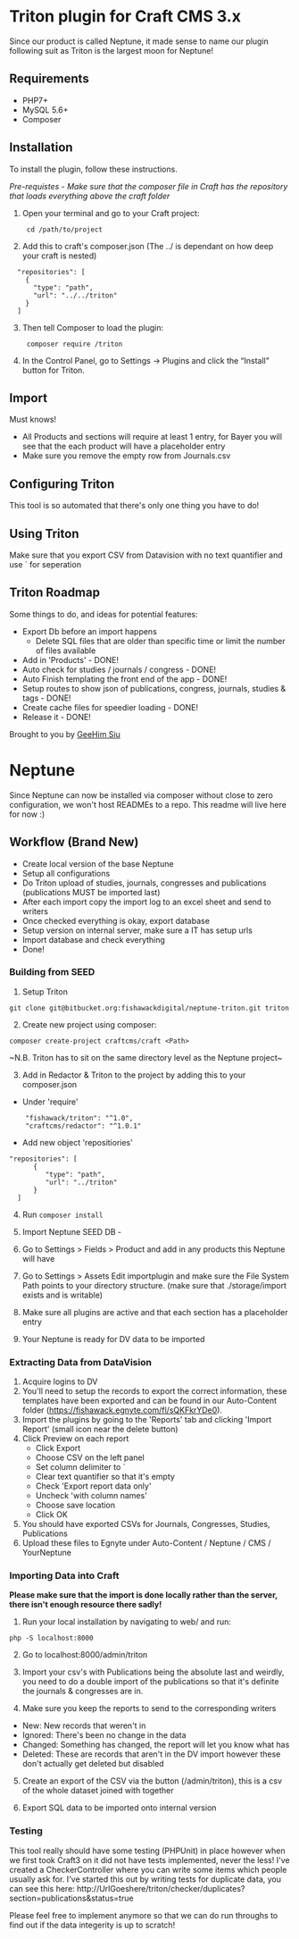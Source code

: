 # Triton plugin for Craft CMS 3.x

Since our product is called Neptune, it made sense to name our plugin following suit as Triton is the largest moon for Neptune!


## Requirements

* PHP7+
* MySQL 5.6+
* Composer

## Installation

To install the plugin, follow these instructions.

*Pre-requistes - Make sure that the composer file in Craft has the repository that loads everything above the craft folder*

1. Open your terminal and go to your Craft project:

        cd /path/to/project

2. Add this to craft's composer.json (The ../ is dependant on how deep your craft is nested)

```
  "repositories": [
    {
      "type": "path",
      "url": "../../triton"
    }
  ]
```

3. Then tell Composer to load the plugin:

        composer require /triton

4. In the Control Panel, go to Settings → Plugins and click the “Install” button for Triton.

## Import

Must knows!

* All Products and sections will require at least 1 entry, for Bayer you will see that the each product will have a placeholder entry
* Make sure you remove the empty row from Journals.csv

## Configuring Triton

This tool is so automated that there's only one thing you have to do!

## Using Triton

Make sure that you export CSV from Datavision with no text quantifier and use ` for seperation

## Triton Roadmap

Some things to do, and ideas for potential features:
* Export Db before an import happens
    * Delete SQL files that are older than specific time or limit the number of files available
* Add in 'Products' - DONE!
* Auto check for studies / journals / congress - DONE!
* Auto Finish templating the front end of the app - DONE!
* Setup routes to show json of publications, congress, journals, studies & tags - DONE!
* Create cache files for speedier loading - DONE!
* Release it - DONE!

Brought to you by [GeeHim Siu](www.fishawack.com)


# Neptune

Since Neptune can now be installed via composer without close to zero configuration, we won't host READMEs to a repo. This readme will live here for now :)


## Workflow (Brand New)

* Create local version of the base Neptune
* Setup all configurations
* Do Triton upload of studies, journals, congresses and publications (publications MUST be imported last)
* After each import copy the import log to an excel sheet and send to writers
* Once checked everything is okay, export database
* Setup version on internal server, make sure a IT has setup urls
* Import database and check everything
* Done!

### Building from SEED

1. Setup Triton
```
git clone git@bitbucket.org:fishawackdigital/neptune-triton.git triton
```

2. Create new project using composer:

```
composer create-project craftcms/craft <Path>
```
~N.B. Triton has to sit on the same directory level as the Neptune project~

3. Add in Redactor & Triton to the project by adding this to your composer.json

* Under 'require'
```
    "fishawack/triton": "^1.0",
    "craftcms/redactor": "^1.0.1"
```

* Add new object 'repositiories'

```
"repositories": [
      {
         "type": "path",
         "url": "../triton"
      }
  ]
```

4. Run ```composer install```

5. Import Neptune SEED DB - 

6. Go to Settings > Fields > Product and add in any products this Neptune will have

7. Go to Settings > Assets Edit importplugin and make sure the File System Path points to your directory structure. (make sure that ./storage/import exists and is writable)

8. Make sure all plugins are active and that each section has a placeholder entry

9. Your Neptune is ready for DV data to be imported

### Extracting Data from DataVision

1. Acquire logins to DV
2. You'll need to setup the records to export the correct information, these templates have been exported and can be found in our Auto-Content folder (https://fishawack.egnyte.com/fl/sQKFkrYDe0).
3. Import the plugins by going to the 'Reports' tab and clicking 'Import Report' (small icon near the delete button)
4. Click Preview on each report
    * Click Export
    * Choose CSV on the left panel
    * Set column delimiter to `
    * Clear text quantifier so that it's empty
    * Check 'Export report data only'
    * Uncheck 'with column names'
    * Choose save location
    * Click OK
5. You should have exported CSVs for Journals, Congresses, Studies, Publications
6. Upload these files to Egnyte under Auto-Content / Neptune / CMS / YourNeptune

### Importing Data into Craft

__Please make sure that the import is done locally rather than the server, there isn't enough resource there sadly!__

1. Run your local installation by navigating to web/ and run:
```
php -S localhost:8000
```

2. Go to localhost:8000/admin/triton

3. Import your csv's with Publications being the absolute last and weirdly, you need to do a double import of the publications so that it's definite the journals & congresses are in.

4. Make sure you keep the reports to send to the corresponding writers
- New: New records that weren't in
- Ignored: There's been no change in the data
- Changed: Something has changed, the report will let you know what has
- Deleted: These are records that aren't in the DV import however these don't actually get deleted but disabled

5. Create an export of the CSV via the button (/admin/triton), this is a csv of the whole dataset joined with together

6. Export SQL data to be imported onto internal version

### Testing

This tool really should have some testing (PHPUnit) in place however when we first took Craft3 on it did not have tests implemented, never the less! I've created a CheckerController where you can write some
items which people usually ask for. I've started this out by writing tests for duplicate data, you can see this here: http://UrlGoeshere/triton/checker/duplicates?section=publications&status=true

Please feel free to implement anymore so that we can do run throughs to find out if the data integerity is up to scratch!


